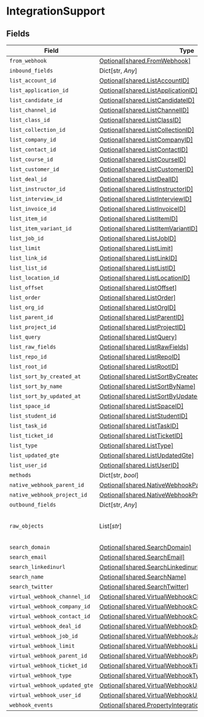 # IntegrationSupport


## Fields

| Field                                                                                                                      | Type                                                                                                                       | Required                                                                                                                   | Description                                                                                                                |
| -------------------------------------------------------------------------------------------------------------------------- | -------------------------------------------------------------------------------------------------------------------------- | -------------------------------------------------------------------------------------------------------------------------- | -------------------------------------------------------------------------------------------------------------------------- |
| `from_webhook`                                                                                                             | [Optional[shared.FromWebhook]](../../models/shared/fromwebhook.md)                                                         | :heavy_minus_sign:                                                                                                         | N/A                                                                                                                        |
| `inbound_fields`                                                                                                           | Dict[str, *Any*]                                                                                                           | :heavy_minus_sign:                                                                                                         | N/A                                                                                                                        |
| `list_account_id`                                                                                                          | [Optional[shared.ListAccountID]](../../models/shared/listaccountid.md)                                                     | :heavy_minus_sign:                                                                                                         | N/A                                                                                                                        |
| `list_application_id`                                                                                                      | [Optional[shared.ListApplicationID]](../../models/shared/listapplicationid.md)                                             | :heavy_minus_sign:                                                                                                         | N/A                                                                                                                        |
| `list_candidate_id`                                                                                                        | [Optional[shared.ListCandidateID]](../../models/shared/listcandidateid.md)                                                 | :heavy_minus_sign:                                                                                                         | N/A                                                                                                                        |
| `list_channel_id`                                                                                                          | [Optional[shared.ListChannelID]](../../models/shared/listchannelid.md)                                                     | :heavy_minus_sign:                                                                                                         | N/A                                                                                                                        |
| `list_class_id`                                                                                                            | [Optional[shared.ListClassID]](../../models/shared/listclassid.md)                                                         | :heavy_minus_sign:                                                                                                         | N/A                                                                                                                        |
| `list_collection_id`                                                                                                       | [Optional[shared.ListCollectionID]](../../models/shared/listcollectionid.md)                                               | :heavy_minus_sign:                                                                                                         | N/A                                                                                                                        |
| `list_company_id`                                                                                                          | [Optional[shared.ListCompanyID]](../../models/shared/listcompanyid.md)                                                     | :heavy_minus_sign:                                                                                                         | N/A                                                                                                                        |
| `list_contact_id`                                                                                                          | [Optional[shared.ListContactID]](../../models/shared/listcontactid.md)                                                     | :heavy_minus_sign:                                                                                                         | N/A                                                                                                                        |
| `list_course_id`                                                                                                           | [Optional[shared.ListCourseID]](../../models/shared/listcourseid.md)                                                       | :heavy_minus_sign:                                                                                                         | N/A                                                                                                                        |
| `list_customer_id`                                                                                                         | [Optional[shared.ListCustomerID]](../../models/shared/listcustomerid.md)                                                   | :heavy_minus_sign:                                                                                                         | N/A                                                                                                                        |
| `list_deal_id`                                                                                                             | [Optional[shared.ListDealID]](../../models/shared/listdealid.md)                                                           | :heavy_minus_sign:                                                                                                         | N/A                                                                                                                        |
| `list_instructor_id`                                                                                                       | [Optional[shared.ListInstructorID]](../../models/shared/listinstructorid.md)                                               | :heavy_minus_sign:                                                                                                         | N/A                                                                                                                        |
| `list_interview_id`                                                                                                        | [Optional[shared.ListInterviewID]](../../models/shared/listinterviewid.md)                                                 | :heavy_minus_sign:                                                                                                         | N/A                                                                                                                        |
| `list_invoice_id`                                                                                                          | [Optional[shared.ListInvoiceID]](../../models/shared/listinvoiceid.md)                                                     | :heavy_minus_sign:                                                                                                         | N/A                                                                                                                        |
| `list_item_id`                                                                                                             | [Optional[shared.ListItemID]](../../models/shared/listitemid.md)                                                           | :heavy_minus_sign:                                                                                                         | N/A                                                                                                                        |
| `list_item_variant_id`                                                                                                     | [Optional[shared.ListItemVariantID]](../../models/shared/listitemvariantid.md)                                             | :heavy_minus_sign:                                                                                                         | N/A                                                                                                                        |
| `list_job_id`                                                                                                              | [Optional[shared.ListJobID]](../../models/shared/listjobid.md)                                                             | :heavy_minus_sign:                                                                                                         | N/A                                                                                                                        |
| `list_limit`                                                                                                               | [Optional[shared.ListLimit]](../../models/shared/listlimit.md)                                                             | :heavy_minus_sign:                                                                                                         | N/A                                                                                                                        |
| `list_link_id`                                                                                                             | [Optional[shared.ListLinkID]](../../models/shared/listlinkid.md)                                                           | :heavy_minus_sign:                                                                                                         | N/A                                                                                                                        |
| `list_list_id`                                                                                                             | [Optional[shared.ListListID]](../../models/shared/listlistid.md)                                                           | :heavy_minus_sign:                                                                                                         | N/A                                                                                                                        |
| `list_location_id`                                                                                                         | [Optional[shared.ListLocationID]](../../models/shared/listlocationid.md)                                                   | :heavy_minus_sign:                                                                                                         | N/A                                                                                                                        |
| `list_offset`                                                                                                              | [Optional[shared.ListOffset]](../../models/shared/listoffset.md)                                                           | :heavy_minus_sign:                                                                                                         | N/A                                                                                                                        |
| `list_order`                                                                                                               | [Optional[shared.ListOrder]](../../models/shared/listorder.md)                                                             | :heavy_minus_sign:                                                                                                         | N/A                                                                                                                        |
| `list_org_id`                                                                                                              | [Optional[shared.ListOrgID]](../../models/shared/listorgid.md)                                                             | :heavy_minus_sign:                                                                                                         | N/A                                                                                                                        |
| `list_parent_id`                                                                                                           | [Optional[shared.ListParentID]](../../models/shared/listparentid.md)                                                       | :heavy_minus_sign:                                                                                                         | N/A                                                                                                                        |
| `list_project_id`                                                                                                          | [Optional[shared.ListProjectID]](../../models/shared/listprojectid.md)                                                     | :heavy_minus_sign:                                                                                                         | N/A                                                                                                                        |
| `list_query`                                                                                                               | [Optional[shared.ListQuery]](../../models/shared/listquery.md)                                                             | :heavy_minus_sign:                                                                                                         | N/A                                                                                                                        |
| `list_raw_fields`                                                                                                          | [Optional[shared.ListRawFields]](../../models/shared/listrawfields.md)                                                     | :heavy_minus_sign:                                                                                                         | N/A                                                                                                                        |
| `list_repo_id`                                                                                                             | [Optional[shared.ListRepoID]](../../models/shared/listrepoid.md)                                                           | :heavy_minus_sign:                                                                                                         | N/A                                                                                                                        |
| `list_root_id`                                                                                                             | [Optional[shared.ListRootID]](../../models/shared/listrootid.md)                                                           | :heavy_minus_sign:                                                                                                         | N/A                                                                                                                        |
| `list_sort_by_created_at`                                                                                                  | [Optional[shared.ListSortByCreatedAt]](../../models/shared/listsortbycreatedat.md)                                         | :heavy_minus_sign:                                                                                                         | N/A                                                                                                                        |
| `list_sort_by_name`                                                                                                        | [Optional[shared.ListSortByName]](../../models/shared/listsortbyname.md)                                                   | :heavy_minus_sign:                                                                                                         | N/A                                                                                                                        |
| `list_sort_by_updated_at`                                                                                                  | [Optional[shared.ListSortByUpdatedAt]](../../models/shared/listsortbyupdatedat.md)                                         | :heavy_minus_sign:                                                                                                         | N/A                                                                                                                        |
| `list_space_id`                                                                                                            | [Optional[shared.ListSpaceID]](../../models/shared/listspaceid.md)                                                         | :heavy_minus_sign:                                                                                                         | N/A                                                                                                                        |
| `list_student_id`                                                                                                          | [Optional[shared.ListStudentID]](../../models/shared/liststudentid.md)                                                     | :heavy_minus_sign:                                                                                                         | N/A                                                                                                                        |
| `list_task_id`                                                                                                             | [Optional[shared.ListTaskID]](../../models/shared/listtaskid.md)                                                           | :heavy_minus_sign:                                                                                                         | N/A                                                                                                                        |
| `list_ticket_id`                                                                                                           | [Optional[shared.ListTicketID]](../../models/shared/listticketid.md)                                                       | :heavy_minus_sign:                                                                                                         | N/A                                                                                                                        |
| `list_type`                                                                                                                | [Optional[shared.ListType]](../../models/shared/listtype.md)                                                               | :heavy_minus_sign:                                                                                                         | N/A                                                                                                                        |
| `list_updated_gte`                                                                                                         | [Optional[shared.ListUpdatedGte]](../../models/shared/listupdatedgte.md)                                                   | :heavy_minus_sign:                                                                                                         | N/A                                                                                                                        |
| `list_user_id`                                                                                                             | [Optional[shared.ListUserID]](../../models/shared/listuserid.md)                                                           | :heavy_minus_sign:                                                                                                         | N/A                                                                                                                        |
| `methods`                                                                                                                  | Dict[str, *bool*]                                                                                                          | :heavy_minus_sign:                                                                                                         | N/A                                                                                                                        |
| `native_webhook_parent_id`                                                                                                 | [Optional[shared.NativeWebhookParentID]](../../models/shared/nativewebhookparentid.md)                                     | :heavy_minus_sign:                                                                                                         | N/A                                                                                                                        |
| `native_webhook_project_id`                                                                                                | [Optional[shared.NativeWebhookProjectID]](../../models/shared/nativewebhookprojectid.md)                                   | :heavy_minus_sign:                                                                                                         | N/A                                                                                                                        |
| `outbound_fields`                                                                                                          | Dict[str, *Any*]                                                                                                           | :heavy_minus_sign:                                                                                                         | N/A                                                                                                                        |
| `raw_objects`                                                                                                              | List[*str*]                                                                                                                | :heavy_minus_sign:                                                                                                         | objects that we map from in the integration                                                                                |
| `search_domain`                                                                                                            | [Optional[shared.SearchDomain]](../../models/shared/searchdomain.md)                                                       | :heavy_minus_sign:                                                                                                         | N/A                                                                                                                        |
| `search_email`                                                                                                             | [Optional[shared.SearchEmail]](../../models/shared/searchemail.md)                                                         | :heavy_minus_sign:                                                                                                         | N/A                                                                                                                        |
| `search_linkedinurl`                                                                                                       | [Optional[shared.SearchLinkedinurl]](../../models/shared/searchlinkedinurl.md)                                             | :heavy_minus_sign:                                                                                                         | N/A                                                                                                                        |
| `search_name`                                                                                                              | [Optional[shared.SearchName]](../../models/shared/searchname.md)                                                           | :heavy_minus_sign:                                                                                                         | N/A                                                                                                                        |
| `search_twitter`                                                                                                           | [Optional[shared.SearchTwitter]](../../models/shared/searchtwitter.md)                                                     | :heavy_minus_sign:                                                                                                         | N/A                                                                                                                        |
| `virtual_webhook_channel_id`                                                                                               | [Optional[shared.VirtualWebhookChannelID]](../../models/shared/virtualwebhookchannelid.md)                                 | :heavy_minus_sign:                                                                                                         | N/A                                                                                                                        |
| `virtual_webhook_company_id`                                                                                               | [Optional[shared.VirtualWebhookCompanyID]](../../models/shared/virtualwebhookcompanyid.md)                                 | :heavy_minus_sign:                                                                                                         | N/A                                                                                                                        |
| `virtual_webhook_contact_id`                                                                                               | [Optional[shared.VirtualWebhookContactID]](../../models/shared/virtualwebhookcontactid.md)                                 | :heavy_minus_sign:                                                                                                         | N/A                                                                                                                        |
| `virtual_webhook_deal_id`                                                                                                  | [Optional[shared.VirtualWebhookDealID]](../../models/shared/virtualwebhookdealid.md)                                       | :heavy_minus_sign:                                                                                                         | N/A                                                                                                                        |
| `virtual_webhook_job_id`                                                                                                   | [Optional[shared.VirtualWebhookJobID]](../../models/shared/virtualwebhookjobid.md)                                         | :heavy_minus_sign:                                                                                                         | N/A                                                                                                                        |
| `virtual_webhook_limit`                                                                                                    | [Optional[shared.VirtualWebhookLimit]](../../models/shared/virtualwebhooklimit.md)                                         | :heavy_minus_sign:                                                                                                         | N/A                                                                                                                        |
| `virtual_webhook_parent_id`                                                                                                | [Optional[shared.VirtualWebhookParentID]](../../models/shared/virtualwebhookparentid.md)                                   | :heavy_minus_sign:                                                                                                         | N/A                                                                                                                        |
| `virtual_webhook_ticket_id`                                                                                                | [Optional[shared.VirtualWebhookTicketID]](../../models/shared/virtualwebhookticketid.md)                                   | :heavy_minus_sign:                                                                                                         | N/A                                                                                                                        |
| `virtual_webhook_type`                                                                                                     | [Optional[shared.VirtualWebhookType]](../../models/shared/virtualwebhooktype.md)                                           | :heavy_minus_sign:                                                                                                         | N/A                                                                                                                        |
| `virtual_webhook_updated_gte`                                                                                              | [Optional[shared.VirtualWebhookUpdatedGte]](../../models/shared/virtualwebhookupdatedgte.md)                               | :heavy_minus_sign:                                                                                                         | N/A                                                                                                                        |
| `virtual_webhook_user_id`                                                                                                  | [Optional[shared.VirtualWebhookUserID]](../../models/shared/virtualwebhookuserid.md)                                       | :heavy_minus_sign:                                                                                                         | N/A                                                                                                                        |
| `webhook_events`                                                                                                           | [Optional[shared.PropertyIntegrationSupportWebhookEvents]](../../models/shared/propertyintegrationsupportwebhookevents.md) | :heavy_minus_sign:                                                                                                         | N/A                                                                                                                        |